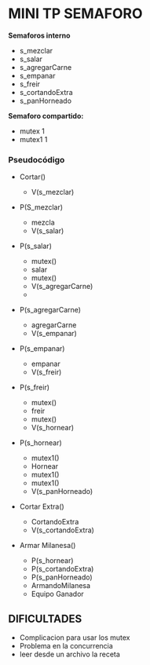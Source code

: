 # MINI TP SEMAFORO

**Semaforos interno**
- s_mezclar
- s_salar
- s_agregarCarne
- s_empanar
- s_freir
- s_cortandoExtra
- s_panHorneado

**Semaforo compartido:**
- mutex 1
- mutex1 1

### Pseudocódigo
- Cortar()
  - V(s_mezclar)
- P(S_mezclar)
  - mezcla
  - V(s_salar)

- P(s_salar)
  - mutex() 
  - salar
  - mutex()
  - V(s_agregarCarne)
  - 
- P(s_agregarCarne)
  - agregarCarne
  - V(s_empanar)

- P(s_empanar)
  - empanar
  - V(s_freir)

- P(s_freir)
  - mutex()
  - freir
  - mutex()
  - V(s_hornear)

- P(s_hornear)
  - mutex1()
  - Hornear
  - mutex1()
  - mutex1()
  - V(s_panHorneado)

- Cortar Extra()
  - CortandoExtra
  - V(s_cortandoExtra) 

- Armar Milanesa()
  - P(s_hornear)
  - P(s_cortandoExtra)
  - P(s_panHorneado)
  - ArmandoMilanesa
  - Equipo Ganador


## DIFICULTADES
- Complicacion para usar los mutex
- Problema en la concurrencia
- leer desde un archivo la receta
